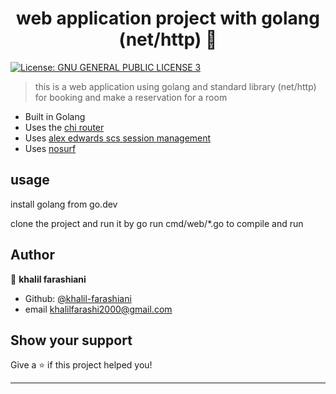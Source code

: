 <h1 align="center">web application project with golang (net/http) 👋</h1>
<p>
  <a href="#" target="_blank">
    <img alt="License: GNU GENERAL PUBLIC LICENSE 3" src="https://img.shields.io/badge/License-GNU GENERAL PUBLIC LICENSE 3-yellow.svg" />
  </a>
</p>

> this is a web application using golang and standard library (net/http) for booking and make a reservation for a room

- Built in Golang
- Uses the [chi router](github.com/go-chi/chi)
- Uses [alex edwards scs session management](github.com/alexedwards/scs)
- Uses [nosurf](github.com/justinas/nosurf)

## usage
install golang from go.dev

clone the project and run it by go run cmd/web/*.go to compile and run

## Author

👤 **khalil farashiani**


* Github: [@khalil-farashiani](https://github.com/khalil-farashiani)
* email khalilfarashi2000@gmail.com

## Show your support

Give a ⭐️ if this project helped you!

***
